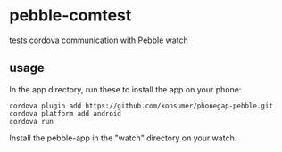 # pebble-comtest

tests cordova communication with Pebble watch

## usage

In the app directory, run these to install the app on your phone:

    cordova plugin add https://github.com/konsumer/phonegap-pebble.git
    cordova platform add android
    cordova run

Install the pebble-app in the "watch" directory on your watch.